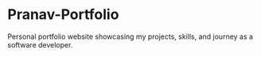 # Pranav-Portfolio
Personal portfolio website showcasing my projects, skills, and journey as a software developer.
